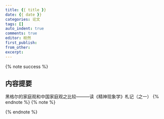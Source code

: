 ```yaml
---
title: {{ title }}
date: {{ date }}
categories: 论文
tags: []
auto_indent: true
comments: true
editor: 皎然
first_publish:
from_other: 
excerpt:
---
```

{% note success %}
## 内容提要
黑格尔的家庭观和中国家庭观之比较———读《精神现象学》札记（之一）
{% endnote %}
{% note %}

{% endnote %}
